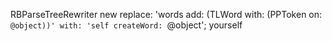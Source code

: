 RBParseTreeRewriter new
	replace: 'words add: (TLWord with: (PPToken on: `@object))' with: 'self createWord: `@object';
	yourself
	